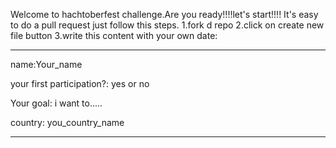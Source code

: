 Welcome to hachtoberfest challenge.Are you ready!!!!let's start!!!!
It's easy to do a pull request just follow this steps.
1.fork d repo
2.click on create new file button 
3.write this content with your own date:

-----
   name:Your_name
   
   your first participation?:  yes or no
   
   Your goal: i want to.....
   
   country: you_country_name
 
 ------
